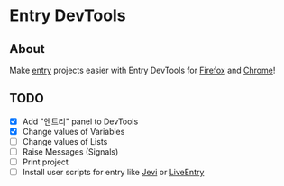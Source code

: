 # Entry DevTools
## About
Make [entry](https://playentry.org) projects easier with Entry DevTools for [Firefox](https://firefox.com) and [Chrome](https://chrome.com)!

## TODO
 - [x] Add "엔트리" panel to DevTools 
 - [x] Change values of Variables
 - [ ] Change values of Lists 
 - [ ] Raise Messages (Signals)
 - [ ] Print project
 - [ ] Install user scripts for entry like [Jevi](https://github.com/gnlow/Jevi) or [LiveEntry](https://github.com/muno9748/LiveEntry)
